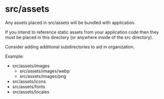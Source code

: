 # src/assets

Any assets placed in src/assets will be bundled with application.

If you intend to reference static assets from your application code then they must be placed in this directory (or anywhere inside of the src directory).

Consider adding additional subdirectories to aid in organization.

Example:

- src/assets/images
  - src/assets/images/webp
  - src/assets/images/png
- src/assets/icons
- src/assets/fonts
- src/assets/locales
